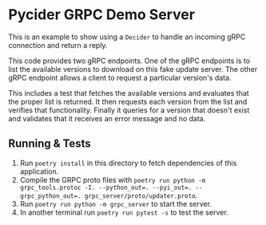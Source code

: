 # Pycider GRPC Demo Server

This is an example to show using a `Decider` to handle an incoming gRPC connection and return a reply. 

This code provides two gRPC endpoints. One of the gRPC endpoints is to list the available versions to download on this fake update server. The other gRPC endpoint allows a client to request a particular version's data.

This includes a test that fetches the available versions and evaluates that the proper list is returned. It then requests each version from the list and verifies that functionality. Finally it queries for a version that doesn't exist and validates that it receives an error message and no data.

## Running & Tests

1. Run `poetry install` in this directory to fetch dependencies of this application.
2. Compile the GRPC proto files with  `poetry run python -m grpc_tools.protoc -I. --python_out=. --pyi_out=. --grpc_python_out=. grpc_server/proto/updater.proto`.
3. Run `poetry run python -m grpc_server` to start the server.
4. In another terminal run `poetry run pytest -s` to test the server.
